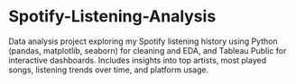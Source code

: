 # Spotify-Listening-Analysis
Data analysis project exploring my Spotify listening history using Python (pandas, matplotlib, seaborn) for cleaning and EDA, and Tableau Public for interactive dashboards. Includes insights into top artists, most played songs, listening trends over time, and platform usage.


